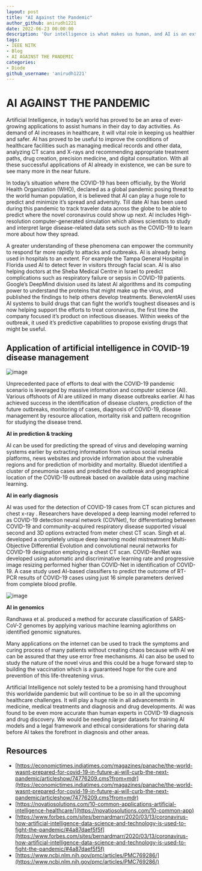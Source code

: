 ```yaml
---
layout: post
title: "AI Against the Pandemic"
author_github: anirudh1221
date: 2022-06-23 00:00:00
description: 'Our intelligence is what makes us human, and AI is an extension of that quality'
tags:
- IEEE NITK
- Blog
- AI AGAINST THE PANDEMIC 
categories:
- Diode
github_username: 'anirudh1221'
---
```


#  AI AGAINST THE PANDEMIC 

Artificial Intelligence, in today’s world has proved to be an area of ever-growing applications to assist humans in their day to day activities. As demand of AI increases in healthcare, it will vital role in keeping us healthier and safer. AI has proved to be useful to improve the conditions of healthcare facilities such as managing medical records and other data, analyzing CT scans and X-rays and recommending appropriate treatment paths, drug creation, precision medicine, and digital consultation. With all these successful applications of AI already in existence, we can be sure to see many more in the near future.

In today’s situation where the COVID-19 has been officially, by the World Health Organization (WHO), declared as a global pandemic posing threat to the world human population, it is believed that AI can play a huge role to predict and minimize it’s spread and adversity. Till date AI has been used during this pandemic to track traveler data across the globe to be able to predict where the novel coronavirus could show up next. AI includes High-resolution computer-generated simulation which allows scientists to study and interpret large disease-related data sets such as the COVID-19 to learn more about how they spread.

 A greater understanding of these phenomena can empower the community to respond far more rapidly to attacks and outbreaks. AI is already being used in hospitals to an extent. For example the Tampa General Hospital in Florida used AI to detect fever in visitors through facial scan. AI is also helping doctors at the Sheba Medical Centre in Israel to predict complications such as respiratory failure or sepsis in COVID-19 patients. Google’s DeepMind division used its latest AI algorithms and its computing power to understand the proteins that might make up the virus, and published the findings to help others develop treatments. BenevolentAI uses AI systems to build drugs that can fight the world’s toughest diseases and is now helping support the efforts to treat coronavirus, the first time the company focused it’s product on infectious diseases. Within weeks of the outbreak, it used it’s predictive capabilities to propose existing drugs that might be useful.

## Application of artificial intelligence in COVID-19 disease management
![image](https://user-images.githubusercontent.com/78913275/160179536-9e5786e5-f7aa-4e88-812c-cd85dfc93808.png)

Unprecedented pace of efforts to deal with the COVID-19 pandemic scenario is leveraged by massive information and computer science (AI). Various offshoots of AI are utilized in many disease outbreaks earlier.
AI has achieved success in the identification of disease clusters, prediction of the future outbreaks, monitoring of cases, diagnosis of COVID-19, disease management by resource allocation, mortality risk and pattern recognition for studying the disease trend. 

**AI in prediction & tracking**

AI can be used for predicting the spread of virus and developing warning systems earlier by extracting information from various social media platforms, news websites and provide information about the vulnerable regions and for prediction of morbidity and mortality. Bluedot identified a cluster of pneumonia cases and predicted the outbreak and geographical location of the COVID-19 outbreak based on available data using machine learning.

**AI in early diagnosis**

AI was used for the detection of COVID-19 cases from CT scan pictures and chest x-ray . Researchers have developed a deep learning model referred to as COVID-19 detection neural network (COVNet), for differentiating between COVID-19 and community-acquired respiratory disease supported visual second and 3D options extracted from meter chest CT scan. Singh et al. developed a completely unique deep learning model mistreatment Multi-Objective Differential Evolution and convolutional neural networks for COVID-19 designation employing a chest CT scan. COVID-ResNet was developed using automatic and discriminative learning rate and progressive image resizing performed higher than COVID-Net in identification of COVID-19.
A case study used AI-based classifiers to predict the outcome of RT-PCR results of COVID-19 cases using just 16 simple parameters derived from complete blood profile. 

![image](https://user-images.githubusercontent.com/78913275/160179554-244e3be0-3925-4a90-b12f-ee6c7a1c9060.png)

**AI in genomics**

Randhawa et al. produced a method for accurate classification of SARS-CoV-2 genomes by applying various machine learning aglorithms on identified genomic signatures.

Many applications on the internet can be used to track the symptoms and curing process of many patients without creating chaos because with AI we can be assured that they use error free mechanisms. AI can also be used to study the nature of the novel virus and this could be a huge forward step to building the vaccination which is a guaranteed hope for the cure and prevention of this life-threatening virus.

Artificial Intelligence not solely tested to be a promising hand throughout this worldwide pandemic but will continue to be so in all the upcoming healthcare challenges. It will play a huge role in all advancements in medicine, medical treatments and diagnosis and drug developments. AI was found to be even more accurate than human experts in COVID-19 diagnosis and drug discovery. We  would be needing larger datasets for training AI models and a legal framework and ethical considerations for sharing data before AI takes the forefront in diagnosis and other areas. 

## Resources
 
* [https://economictimes.indiatimes.com/magazines/panache/the-world-wasnt-prepared-for-covid-19-in-future-ai-will-curb-the-next-pandemic/articleshow/74776209.cms?from=mdr](https://economictimes.indiatimes.com/magazines/panache/the-world-wasnt-prepared-for-covid-19-in-future-ai-will-curb-the-next-pandemic/articleshow/74776209.cms?from=mdr)
* [https://novatiosolutions.com/10-common-applications-artificial-intelligence-healthcare/](https://novatiosolutions.com/10-common-app)
* [https://www.forbes.com/sites/bernardmarr/2020/03/13/coronavirus-how-artificial-intelligence-data-science-and-technology-is-used-to-fight-the-pandemic/#4a87daef5f5f](https://www.forbes.com/sites/bernardmarr/2020/03/13/coronavirus-how-artificial-intelligence-data-science-and-technology-is-used-to-fight-the-pandemic/#4a87daef5f5f)
* [https://www.ncbi.nlm.nih.gov/pmc/articles/PMC769286/](https://www.ncbi.nlm.nih.gov/pmc/articles/PMC769286/)

